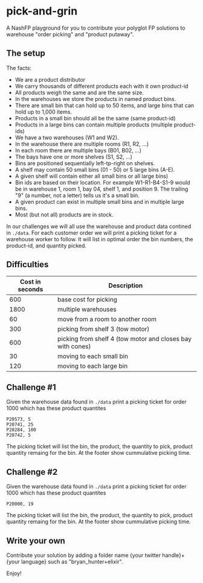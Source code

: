 # pick-and-grin
A NashFP playground for you to contribute your polyglot FP solutions to 
warehouse "order picking" and "product putaway".

## The setup

The facts:
* We are a product distributor 
* We carry thousands of different products each with it own product-id
* All products weigh the same and are the same size.
* In the warehouses we store the products in named product bins.
* There are small bin that can hold up to 50 items, and large bins that can hold up to 1,000 items.
* Products in a small bin should all be the same (same product-id)
* Products in a large bins can contain multiple products (multiple product-ids)
* We have a two warehouses (W1 and W2). 
* In the warehouse there are multiple rooms (R1, R2, ...)
* In each room there are multiple bays (B01, B02, ...) 
* The bays have one or more shelves (S1, S2, ...)
* Bins are positioned sequentially left-tp-right on shelves.
* A shelf may contain 50 small bins (01 - 50) or 5 large bins (A-E).
* A given shelf will contain either all small bins or all large bins)
* Bin ids are based on their location. For example W1-R1-B4-S1-9 would be in warehouse 1, room 1, bay 04, shelf 1, and position 9. The trailing "9" (a number, not a letter) tells us it's a small bin.
* A given product can exist in multiple small bins and in multiple large bins. 
* Most (but not all) products are in stock.

In our challenges we will all use the warehouse and product data contined in `./data`.
For each customer order we will print a picking ticket for a warehouse worker 
to follow. It will list in optimal order the bin numbers, the product-id, and quantity picked. 

## Difficulties

| Cost in seconds | Description |
|----------------|--------------|
| 600 | base cost for picking |
| 1800 | multiple warehouses |
| 60 | move from a room to another room |
| 300 | picking from shelf 3 (tow motor) |
| 600 | picking from shelf 4 (tow motor and closes bay with cones) |
| 30 | moving to each small bin |
| 120 | moving to each large bin |


## Challenge #1
Given the warehouse data found in `./data` print a picking ticket for order 1000 which has these product quantites

```
P20573, 5
P20741, 25
P20284, 100
P20742, 5
```
The picking ticket will list the bin, the product, the quantity to pick, product quantity remaing for the bin. At the footer show cummulative picking time.

## Challenge #2

Given the warehouse data found in `./data` print a picking ticket for order 1000 which has these product quantites

```
P20000, 19
```

The picking ticket will list the bin, the product, the quantity to pick, product quantity remaing for the bin. At the footer show cummulative picking time.


## Write your own
Contribute your solution by adding a folder name {your twitter handle}+{your language} such as "bryan_hunter+elixir".

Enjoy!
